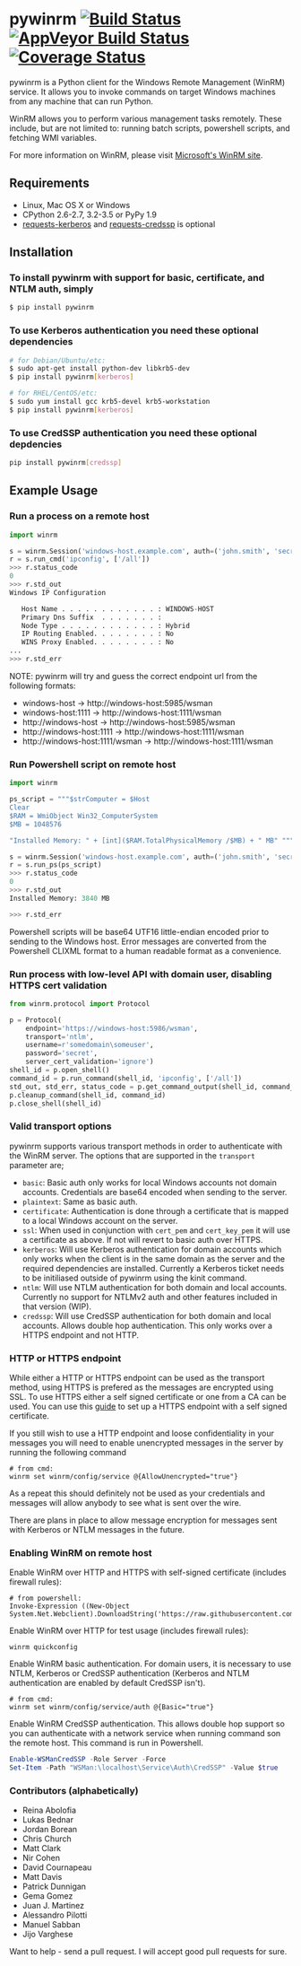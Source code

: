 # pywinrm [![Build Status](https://travis-ci.org/diyan/pywinrm.png)](https://travis-ci.org/diyan/pywinrm) [![AppVeyor Build Status](https://ci.appveyor.com/api/projects/status/github/diyan/pywinrm)](https://ci.appveyor.com/project/diyan/pywinrm) [![Coverage Status](https://coveralls.io/repos/diyan/pywinrm/badge.png)](https://coveralls.io/r/diyan/pywinrm)

pywinrm is a Python client for the Windows Remote Management (WinRM) service.
It allows you to invoke commands on target Windows machines from any machine
that can run Python.

WinRM allows you to perform various management tasks remotely. These include, 
but are not limited to: running batch scripts, powershell scripts, and fetching 
WMI variables.

For more information on WinRM, please visit
[Microsoft's WinRM site](http://msdn.microsoft.com/en-us/library/aa384426.aspx).

## Requirements
* Linux, Mac OS X or Windows
* CPython 2.6-2.7, 3.2-3.5 or PyPy 1.9
* [requests-kerberos](http://pypi.python.org/pypi/requests-kerberos) and [requests-credssp](https://github.com/jborean93/requests-credssp) is optional

## Installation
### To install pywinrm with support for basic, certificate, and NTLM auth, simply
```bash
$ pip install pywinrm
```

### To use Kerberos authentication you need these optional dependencies

```bash
# for Debian/Ubuntu/etc:
$ sudo apt-get install python-dev libkrb5-dev
$ pip install pywinrm[kerberos]

# for RHEL/CentOS/etc:
$ sudo yum install gcc krb5-devel krb5-workstation
$ pip install pywinrm[kerberos]
```

### To use CredSSP authentication you need these optional depdencies

```bash
pip install pywinrm[credssp]
```

## Example Usage
### Run a process on a remote host
```python
import winrm

s = winrm.Session('windows-host.example.com', auth=('john.smith', 'secret'))
r = s.run_cmd('ipconfig', ['/all'])
>>> r.status_code
0
>>> r.std_out
Windows IP Configuration

   Host Name . . . . . . . . . . . . : WINDOWS-HOST
   Primary Dns Suffix  . . . . . . . :
   Node Type . . . . . . . . . . . . : Hybrid
   IP Routing Enabled. . . . . . . . : No
   WINS Proxy Enabled. . . . . . . . : No
...
>>> r.std_err

```

NOTE: pywinrm will try and guess the correct endpoint url from the following formats:

 - windows-host -> http://windows-host:5985/wsman
 - windows-host:1111 -> http://windows-host:1111/wsman
 - http://windows-host -> http://windows-host:5985/wsman
 - http://windows-host:1111 -> http://windows-host:1111/wsman
 - http://windows-host:1111/wsman -> http://windows-host:1111/wsman


### Run Powershell script on remote host

```python
import winrm

ps_script = """$strComputer = $Host
Clear
$RAM = WmiObject Win32_ComputerSystem
$MB = 1048576

"Installed Memory: " + [int]($RAM.TotalPhysicalMemory /$MB) + " MB" """

s = winrm.Session('windows-host.example.com', auth=('john.smith', 'secret'))
r = s.run_ps(ps_script)
>>> r.status_code
0
>>> r.std_out
Installed Memory: 3840 MB

>>> r.std_err

```

Powershell scripts will be base64 UTF16 little-endian encoded prior to sending to the Windows host. Error messages are converted from the Powershell CLIXML format to a human readable format as a convenience.

### Run process with low-level API with domain user, disabling HTTPS cert validation

```python
from winrm.protocol import Protocol

p = Protocol(
    endpoint='https://windows-host:5986/wsman',
    transport='ntlm',
    username=r'somedomain\someuser',
    password='secret',
    server_cert_validation='ignore')
shell_id = p.open_shell()
command_id = p.run_command(shell_id, 'ipconfig', ['/all'])
std_out, std_err, status_code = p.get_command_output(shell_id, command_id)
p.cleanup_command(shell_id, command_id)
p.close_shell(shell_id)
```

### Valid transport options

pywinrm supports various transport methods in order to authenticate with the WinRM server. The options that are supported in the `transport` parameter are;
* `basic`: Basic auth only works for local Windows accounts not domain accounts. Credentials are base64 encoded when sending to the server.
* `plaintext`: Same as basic auth.
* `certificate`: Authentication is done through a certificate that is mapped to a local Windows account on the server.
* `ssl`: When used in conjunction with `cert_pem` and `cert_key_pem` it will use a certificate as above. If not will revert to basic auth over HTTPS.
* `kerberos`: Will use Kerberos authentication for domain accounts which only works when the client is in the same domain as the server and the required dependencies are installed. Currently a Kerberos ticket needs to be initiliased outside of pywinrm using the kinit command.
* `ntlm`: Will use NTLM authentication for both domain and local accounts. Currently no support for NTLMv2 auth and other features included in that version (WIP).
* `credssp`: Will use CredSSP authentication for both domain and local accounts. Allows double hop authentication. This only works over a HTTPS endpoint and not HTTP.

### HTTP or HTTPS endpoint

While either a HTTP or HTTPS endpoint can be used as the transport method, using HTTPS is prefered as the messages are encrypted using SSL. To use HTTPS either a self signed certificate or one from a CA can be used. You can use this [guide](http://www.joseph-streeter.com/?p=1086) to set up a HTTPS endpoint with a self signed certificate.

If you still wish to use a HTTP endpoint and loose confidentiality in your messages you will need to enable unencrypted messages in the server by running the following command
```
# from cmd:
winrm set winrm/config/service @{AllowUnencrypted="true"}
```
As a repeat this should definitely not be used as your credentials and messages will allow anybody to see what is sent over the wire.

There are plans in place to allow message encryption for messages sent with Kerberos or NTLM messages in the future.

### Enabling WinRM on remote host
Enable WinRM over HTTP and HTTPS with self-signed certificate (includes firewall rules):

```
# from powershell:
Invoke-Expression ((New-Object System.Net.Webclient).DownloadString('https://raw.githubusercontent.com/ansible/ansible/devel/examples/scripts/ConfigureRemotingForAnsible.ps1'))
```

Enable WinRM over HTTP for test usage (includes firewall rules):
```
winrm quickconfig
```

Enable WinRM basic authentication. For domain users, it is necessary to use NTLM, Kerberos or CredSSP authentication (Kerberos and NTLM authentication are enabled by default CredSSP isn't).
```
# from cmd:
winrm set winrm/config/service/auth @{Basic="true"}
```

Enable WinRM CredSSP authentication. This allows double hop support so you can authenticate with a network service when running command son the remote host. This command is run in Powershell.
```powershell
Enable-WSManCredSSP -Role Server -Force
Set-Item -Path "WSMan:\localhost\Service\Auth\CredSSP" -Value $true
```

### Contributors (alphabetically)

- Reina Abolofia
- Lukas Bednar
- Jordan Borean
- Chris Church
- Matt Clark
- Nir Cohen
- David Cournapeau
- Matt Davis
- Patrick Dunnigan
- Gema Gomez
- Juan J. Martinez
- Alessandro Pilotti
- Manuel Sabban
- Jijo Varghese

Want to help - send a pull request. I will accept good pull requests for sure.

